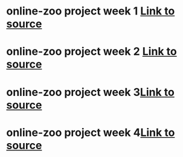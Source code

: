 
# online-zoo project week 1 [Link to source](https://guliaisaeva.github.io/online-zoo/pages/main/index.html)
# online-zoo project week 2 [Link to source](https://guliaisaeva.github.io/online-zoo/pages/donate/donate.html)

# online-zoo project week 3[Link to source](https://guliaisaeva.github.io/online-zoo/pages/main/index.html)

# online-zoo project week 4[Link to source](https://guliaisaeva.github.io/online-zoo/pages/main/index.html)
